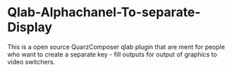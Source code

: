 # Qlab-Alphachanel-To-separate-Display
This is a open source QuarzComposer qlab plugin that are ment for people who want to create a separate key - fill outputs for output of graphics to video switchers. 
